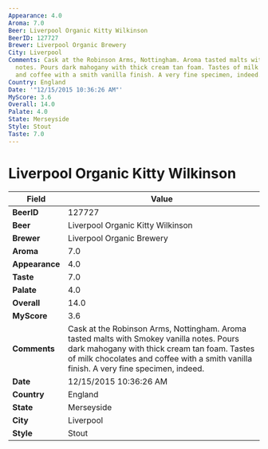 ```yaml
---
Appearance: 4.0
Aroma: 7.0
Beer: Liverpool Organic Kitty Wilkinson
BeerID: 127727
Brewer: Liverpool Organic Brewery
City: Liverpool
Comments: Cask at the Robinson Arms, Nottingham. Aroma tasted malts with Smokey vanilla
  notes. Pours dark mahogany with thick cream tan foam. Tastes of milk chocolates
  and coffee with a smith vanilla finish. A very fine specimen, indeed.
Country: England
Date: '"12/15/2015 10:36:26 AM"'
MyScore: 3.6
Overall: 14.0
Palate: 4.0
State: Merseyside
Style: Stout
Taste: 7.0
---
```


# Liverpool Organic Kitty Wilkinson

| Field         | Value |
|---------------|-------|
| **BeerID** | 127727 |
| **Beer** | Liverpool Organic Kitty Wilkinson |
| **Brewer** | Liverpool Organic Brewery |
| **Aroma** | 7.0 |
| **Appearance** | 4.0 |
| **Taste** | 7.0 |
| **Palate** | 4.0 |
| **Overall** | 14.0 |
| **MyScore** | 3.6 |
| **Comments** | Cask at the Robinson Arms, Nottingham. Aroma tasted malts with Smokey vanilla notes. Pours dark mahogany with thick cream tan foam. Tastes of milk chocolates and coffee with a smith vanilla finish. A very fine specimen, indeed. |
| **Date** | 12/15/2015 10:36:26 AM |
| **Country** | England |
| **State** | Merseyside |
| **City** | Liverpool |
| **Style** | Stout |
